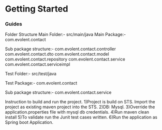 # Getting Started

### Guides
Folder Structure
Main Folder:-
src/main/java
Main Package:-
com.evolent.contact

Sub package structure:- 
com.evolent.contact.controller
com.evolent.contact.dto
com.evolent.contact.model
com.evolent.contact.repository
com.evolent.contact.service
com.evolent.contact.serviceimpl

Test Folder:-
src/test/java

Test Package:-
com.evolent.contact

Sub package structure:- 
com.evolent.contact.service


Instruction to build and run the project.
1)Project is build on STS. Import the project as existing maven project into the STS.
2)DB: Mysql.
3)Override the application.properties file with mysql db credentials.
4)Run maven clean install
5)To validate run the Junit test cases written.
6)Run the application as Spring boot Application.
